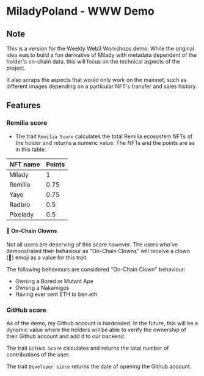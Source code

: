 # MiladyPoland - WWW Demo

## Note

This is a version for the Weekly Web3 Workshops demo. While the original idea was to build a fun derivative of Milady with metadata dependent of the holder's on-chain data, this will focus on the technical aspects of the project.

It also scraps the aspects that would only work on the mainnet, such as different images depending on a particular NFT's transfer and sales history.

## Features

### Remilia score

- The trait `Remilia Score` calculates the total Remilia ecosystem NFTs of the holder and returns a numeric value. The NFTs and the points are as in this table:

| NFT name | Points |
| -------- | ------ |
| Milady   | 1      |
| Remilio  | 0.75   |
| Yayo     | 0.75   |
| Radbro   | 0.5    |
| Pixelady | 0.5    |

#### 🤡 On-Chain Clowns

Not all users are deserving of this score however. The users who've demonstrated their behaviour as "On-Chain Clowns" will receive a clown (🤡) emoji as a value for this trait.

The following behaviours are considered "On-Chain Clown" behaviour:
- Owning a Bored or Mutant Ape
- Owning a Nakamigos
- Having ever sent ETH to ben.eth

### GitHub score
As of the demo, my Github account is hardcoded. In the future, this will be a dynamic value where the holders will be able to verify the ownership of their Github account and add it to our backend.

The trait `GitHub Score` calculates and returns the total number of contributions of the user.

The trait `Developer since` returns the date of opening the Github account.